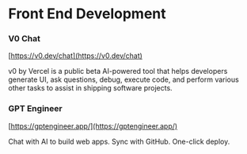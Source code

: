# Front End Development



### V0 Chat

[https://v0.dev/chat](https://v0.dev/chat)

v0 by Vercel is a public beta AI-powered tool that helps developers generate UI, ask questions, debug, execute code, and perform various other tasks to assist in shipping software projects.



### GPT Engineer

[https://gptengineer.app/](https://gptengineer.app/)

Chat with AI to build web apps. Sync with GitHub. One-click deploy.



